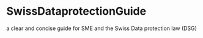 # SwissDataprotectionGuide
a clear and concise guide for SME and the Swiss Data protection law (DSG) 
